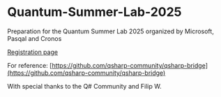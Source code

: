 # Quantum-Summer-Lab-2025
Preparation for the Quantum Summer Lab 2025 organized by Microsoft, Pasqal and Cronos

[Registration page](https://micronos.be/quantum-summer-lab/)

For reference: [https://github.com/qsharp-community/qsharp-bridge](https://github.com/qsharp-community/qsharp-bridge)

With special thanks to the Q# Community and Filip W.